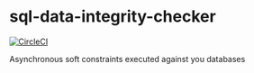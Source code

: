 # sql-data-integrity-checker

[![CircleCI](https://circleci.com/gh/percolate/sql-data-integrity-checker.svg?style=svg)](https://circleci.com/gh/percolate/sql-data-integrity-checker)

Asynchronous soft constraints executed against you databases
